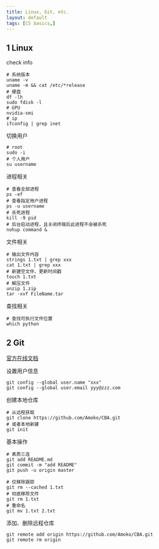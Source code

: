 ```yaml
---
title: Linux, Git, etc.
layout: default
tags: [CS basics,]
---
```


## 1 Linux

check info

``` shell
# 系统版本
uname -v
uname -m && cat /etc/*release
# 硬盘
df -lh
sudo fdisk -l
# GPU
nvidia-smi
# ip
ifconfig | grep inet
```

切换用户

```shell
# root
sudo -i
# 个人用户
su username
```

进程相关

``` shell
# 查看全部进程
ps -ef
# 查看指定用户进程
ps -u username
# 杀死进程
kill -9 pid
# 后台启动进程，且关闭终端后此进程不会被杀死
nohup command &
```

文件相关

``` shell
# 输出文件内容
strings 1.txt | grep xxx
cat 1.txt | grep xxx
# 新建空文件、更新时间戳
touch 1.txt
# 解压文件
unzip 1.zip
tar -xvf FileName.tar
```

查找相关

``` shell
# 查找可执行文件位置
which python
```


## 2 Git

[官方在线文档](https://git-scm.com/book/zh/v2/%E8%B5%B7%E6%AD%A5-%E5%AE%89%E8%A3%85-Git)

设置用户信息

``` shell
git config --global user.name "xxx"
git config --global user.email yyy@zzz.com
```

创建本地仓库
``` shell
# 从远程获取
git clone https://github.com/Amoko/CBA.git
# 或者本地新建
git init
```
基本操作

```shell
# 素质三连
git add README.md
git commit -m "add README"
git push -u origin master

# 仅移除跟踪
git rm --cached 1.txt
# 彻底移除文件
git rm 1.txt
# 重命名
git mv 1.txt 2.txt
```

添加、删除远程仓库

``` shell
git remote add origin https://github.com/Amoko/CBA.git
git remote rm origin
```